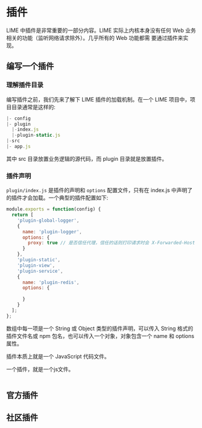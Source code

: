 # 插件

LIME 中插件是非常重要的一部分内容。LIME 实际上内核本身没有任何 Web 业务相关的功能（监听网络请求除外）。几乎所有的 Web 功能都需
要通过插件来实现。


## 编写一个插件

### 理解插件目录

编写插件之前，我们先来了解下 LIME 插件的加载机制。在一个 LIME 项目中，项目目录通常是这样的:

```js
|- config
|- plugin
  |-index.js
  |-plugin-static.js
|-src
|- app.js

```

其中 src 目录放置业务逻辑的源代码，而 plugin 目录就是放置插件。 


### 插件声明

`plugin/index.js` 是插件的声明和 `options` 配置文件，只有在 index.js 中声明了的插件才会加载。一个典型的插件配置如下:

```js
module.exports = function(config) {
  return [
    'plugin-global-logger',
    {
      name: 'plugin-logger',
      options: {
        proxy: true // 是否信任代理，信任的话则打印请求时会 X-Forwarded-Host 获取主机名，否则使用 host
      }
    },
    'plugin-static',
    'plugin-view',
    'plugin-service',
    {
      name: 'plugin-redis',
      options: {
        
      }
    }
  ];
};

```

数组中每一项是一个 String 或 Object 类型的插件声明，可以传入 String 格式的插件文件名或 npm 包名，也可以传入一个对象，对象包含一个 name 和 options 属性。




插件本质上就是一个 JavaScript 代码文件。

一个插件，就是一个js文件。

```js

```


## 官方插件


## 社区插件

